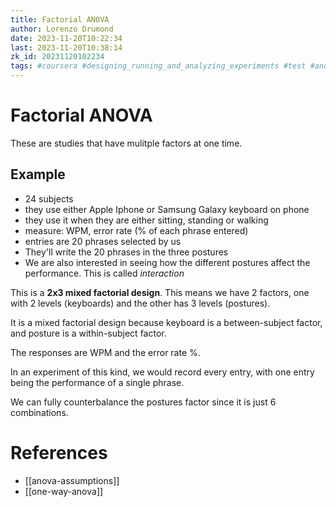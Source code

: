 ```yaml
---
title: Factorial ANOVA
author: Lorenzo Drumond
date: 2023-11-20T10:22:34
last: 2023-11-20T10:38:14
zk_id: 20231120102234
tags: #coursera #designing_running_and_analyzing_experiments #test #anova #theory #statistics #design #week7 #experiment #rlang
---
```



# Factorial ANOVA
These are studies that have mulitple factors at one time.

## Example
- 24 subjects
- they use either Apple Iphone or Samsung Galaxy keyboard on phone
- they use it when they are either sitting, standing or walking
- measure: WPM, error rate (% of each phrase entered)
- entries are 20 phrases selected by us
- They'll write the 20 phrases in the three postures
- We are also interested in seeing how the different postures affect the performance. This is called _interaction_


This is a __2x3 mixed factorial design__. This means we have 2 factors, one with 2 levels (keyboards) and the other has 3 levels (postures).

It is a mixed factorial design because keyboard is a between-subject factor, and posture is a within-subject factor.

The responses are WPM and the error rate %.

In an experiment of this kind, we would record every entry, with one entry being the performance of a single phrase.

We can fully counterbalance the postures factor since it is just 6 combinations.

# References
- [[anova-assumptions]]
- [[one-way-anova]]
